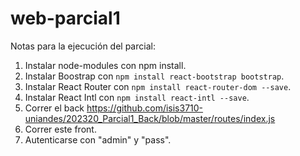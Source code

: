 # web-parcial1

Notas para la ejecución del parcial:
1. Instalar node-modules con npm install.
2. Instalar Boostrap con `npm install react-bootstrap bootstrap`.
3. Instalar React Router con `npm install react-router-dom --save`.
4. Instalar React Intl con `npm install react-intl --save`.
5. Correr el back https://github.com/isis3710-uniandes/202320_Parcial1_Back/blob/master/routes/index.js
6. Correr este front.
7. Autenticarse con "admin" y "pass".
